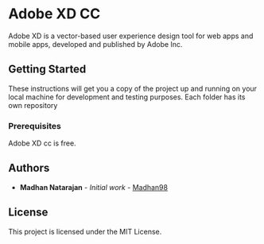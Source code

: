 # Adobe XD CC

Adobe XD is a vector-based user experience design tool for web apps and mobile apps, developed and published by Adobe Inc.

## Getting Started

These instructions will get you a copy of the project up and running on your local machine for development and testing purposes. Each folder has its own repository

### Prerequisites

Adobe XD cc is free.

## Authors

* **Madhan Natarajan** - *Initial work* - [Madhan98](https://github.com/madhan98)

## License

This project is licensed under the MIT License.


